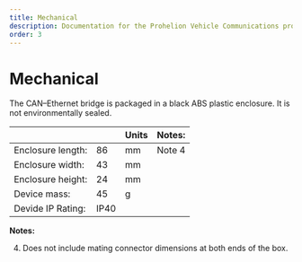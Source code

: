 ```yaml
---
title: Mechanical
description: Documentation for the Prohelion Vehicle Communications protocol
order: 3
---
```


# Mechanical

The CAN–Ethernet bridge is packaged in a black ABS plastic enclosure.  It is not environmentally sealed.

|                   |      | Units | Notes: | 
|-------------------|------|-------|--------|
| Enclosure length: | 86   | mm    | Note 4 |
| Enclosure width:  | 43   | mm    | 
| Enclosure height: | 24   | mm    | 
| Device mass:      | 45   | g     |
| Devide IP Rating: | IP40 |       |

__Notes:__

4)  Does not include mating connector dimensions at both ends of the box.